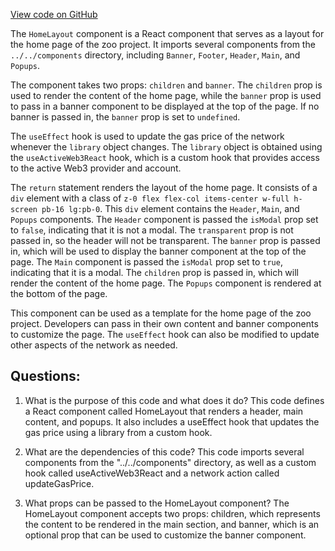 [View code on GitHub](zoo-labs/zoo/blob/master/core/src/layouts/Home/index.tsx)

The `HomeLayout` component is a React component that serves as a layout for the home page of the zoo project. It imports several components from the `../../components` directory, including `Banner`, `Footer`, `Header`, `Main`, and `Popups`. 

The component takes two props: `children` and `banner`. The `children` prop is used to render the content of the home page, while the `banner` prop is used to pass in a banner component to be displayed at the top of the page. If no banner is passed in, the `banner` prop is set to `undefined`.

The `useEffect` hook is used to update the gas price of the network whenever the `library` object changes. The `library` object is obtained using the `useActiveWeb3React` hook, which is a custom hook that provides access to the active Web3 provider and account.

The `return` statement renders the layout of the home page. It consists of a `div` element with a class of `z-0 flex flex-col items-center w-full h-screen pb-16 lg:pb-0`. This `div` element contains the `Header`, `Main`, and `Popups` components. The `Header` component is passed the `isModal` prop set to `false`, indicating that it is not a modal. The `transparent` prop is not passed in, so the header will not be transparent. The `banner` prop is passed in, which will be used to display the banner component at the top of the page. The `Main` component is passed the `isModal` prop set to `true`, indicating that it is a modal. The `children` prop is passed in, which will render the content of the home page. The `Popups` component is rendered at the bottom of the page.

This component can be used as a template for the home page of the zoo project. Developers can pass in their own content and banner components to customize the page. The `useEffect` hook can also be modified to update other aspects of the network as needed.
## Questions: 
 1. What is the purpose of this code and what does it do?
   This code defines a React component called HomeLayout that renders a header, main content, and popups. It also includes a useEffect hook that updates the gas price using a library from a custom hook.

2. What are the dependencies of this code?
   This code imports several components from the "../../components" directory, as well as a custom hook called useActiveWeb3React and a network action called updateGasPrice.

3. What props can be passed to the HomeLayout component?
   The HomeLayout component accepts two props: children, which represents the content to be rendered in the main section, and banner, which is an optional prop that can be used to customize the banner component.